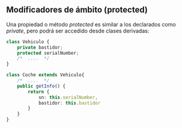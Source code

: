 ## Modificadores de ámbito (protected)

Una propiedad o método _protected_ es similar a los declarados como _private_, pero podrá ser accedido desde clases derivadas:

```typescript
class Vehiculo {
    private bastidor;
    protected serialNumber;
    /*  ....  */
}
```

```typescript
class Coche extends Vehiculo{
    /*  ....  */
    public getInfo() {
        return {
            sn: this.serialNumber,
            bastidor: this.bastidor
        }
    }
}
```



